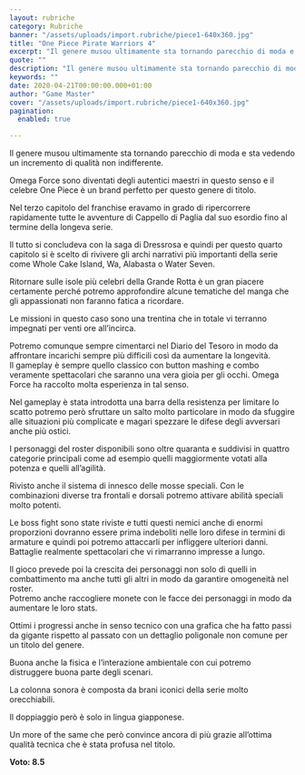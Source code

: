 ```yaml
---
layout: rubriche
category: Rubriche
banner: "/assets/uploads/import.rubriche/piece1-640x360.jpg"
title: "One Piece Pirate Warriors 4"
excerpt: "Il genere musou ultimamente sta tornando parecchio di moda e sta vedendo un incremento di qualità non indifferente. Omega Force sono diventati degli autentici maestri in questo senso e il celebre One Piece è un brand perfetto per questo genere di titolo. Nel terzo capitolo del franchise eravamo in grado di ripercorrere rapidamente tutte le [&hellip"
quote: ""
description: "Il genere musou ultimamente sta tornando parecchio di moda e sta vedendo un incremento di qualità non indifferente. Omega Force sono diventati degli autentici maestri in questo senso e il celebre One Piece è un brand perfetto per questo genere di titolo. Nel terzo capitolo del franchise eravamo in grado di ripercorrere rapidamente tutte le [&hellip"
keywords: ""
date: 2020-04-21T00:00:00.000+01:00
author: "Game Master"
cover: "/assets/uploads/import.rubriche/piece1-640x360.jpg"
pagination:
  enabled: true

---
```


Il genere musou ultimamente sta tornando parecchio di moda e sta vedendo un incremento di qualità non indifferente.

Omega Force sono diventati degli autentici maestri in questo senso e il celebre One Piece è un brand perfetto per questo genere di titolo.

Nel terzo capitolo del franchise eravamo in grado di ripercorrere rapidamente tutte le avventure di Cappello di Paglia dal suo esordio fino al termine della longeva serie.

Il tutto si concludeva con la saga di Dressrosa e quindi per questo quarto capitolo si è scelto di rivivere gli archi narrativi più importanti della serie come Whole Cake Island, Wa, Alabasta o Water Seven.

Ritornare sulle isole più celebri della Grande Rotta è un gran piacere certamente perché potremo approfondire alcune tematiche del manga che gli appassionati non faranno fatica a ricordare.

Le missioni in questo caso sono una trentina che in totale vi terranno impegnati per venti ore all’incirca.

Potremo comunque sempre cimentarci nel Diario del Tesoro in modo da affrontare incarichi sempre più difficili così da aumentare la longevità.  
Il gameplay è sempre quello classico con button mashing e combo veramente spettacolari che saranno una vera gioia per gli occhi. Omega Force ha raccolto molta esperienza in tal senso.

Nel gameplay è stata introdotta una barra della resistenza per limitare lo scatto potremo però sfruttare un salto molto particolare in modo da sfuggire alle situazioni più complicate e magari spezzare le difese degli avversari anche più ostici.

I personaggi del roster disponibili sono oltre quaranta e suddivisi in quattro categorie principali come ad esempio quelli maggiormente votati alla potenza e quelli all’agilità.

Rivisto anche il sistema di innesco delle mosse speciali. Con le combinazioni diverse tra frontali e dorsali potremo attivare abilità speciali molto potenti.

Le boss fight sono state riviste e tutti questi nemici anche di enormi proporzioni dovranno essere prima indeboliti nelle loro difese in termini di armature e quindi poi potremo attaccarli per infliggere ulteriori danni. Battaglie realmente spettacolari che vi rimarranno impresse a lungo.

Il gioco prevede poi la crescita dei personaggi non solo di quelli in combattimento ma anche tutti gli altri in modo da garantire omogeneità nel roster.  
Potremo anche raccogliere monete con le facce dei personaggi in modo da aumentare le loro stats.

Ottimi i progressi anche in senso tecnico con una grafica che ha fatto passi da gigante rispetto al passato con un dettaglio poligonale non comune per un titolo del genere.

Buona anche la fisica e l’interazione ambientale con cui potremo distruggere buona parte degli scenari.

La colonna sonora è composta da brani iconici della serie molto orecchiabili.

Il doppiaggio però è solo in lingua giapponese.

Un more of the same che però convince ancora di più grazie all’ottima qualità tecnica che è stata profusa nel titolo.

**Voto: 8.5**